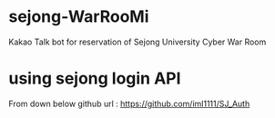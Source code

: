 # sejong-WarRooMi
Kakao Talk bot for reservation of Sejong University Cyber War Room

# using sejong login API
From down below
github url : https://github.com/iml1111/SJ_Auth